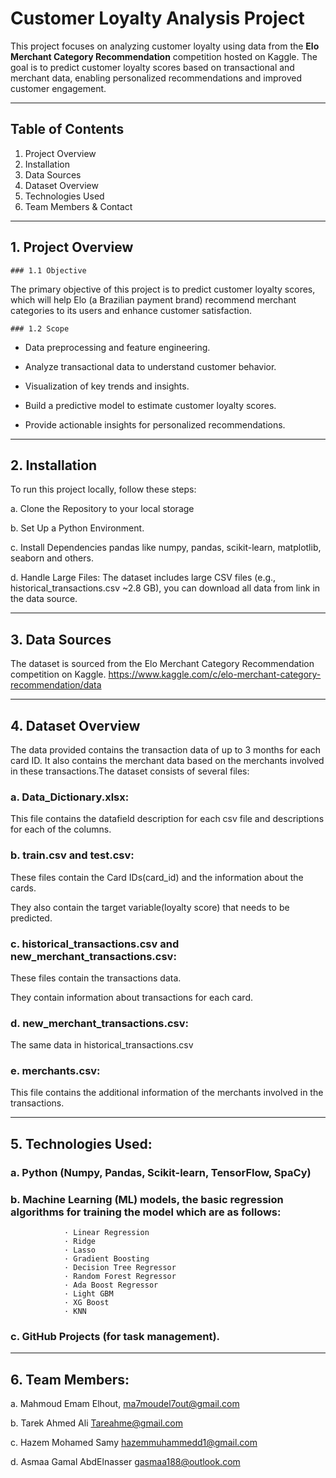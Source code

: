 # Customer Loyalty Analysis Project

This project focuses on analyzing customer loyalty using data from the **Elo Merchant Category Recommendation** competition hosted on Kaggle. The goal is to predict customer loyalty scores based on transactional and merchant data, enabling personalized recommendations and improved customer engagement.

---------------------------------------------------------------------------------------------------------------------------------------------------------------------------

## Table of Contents

1. Project Overview
2. Installation
3. Data Sources
4. Dataset Overview
5. Technologies Used
6. Team Members & Contact


------------------------------------------------------------------------------------------------------------------------------------------------------------

## 1. Project Overview

    ### 1.1 Objective

The primary objective of this project is to predict customer loyalty scores, which will help Elo (a Brazilian payment brand) recommend merchant categories to its users and enhance customer satisfaction.

    ### 1.2 Scope

- Data preprocessing and feature engineering.

- Analyze transactional data to understand customer behavior.

- Visualization of key trends and insights.

- Build a predictive model to estimate customer loyalty scores.

- Provide actionable insights for personalized recommendations.

---------------------------------------------------------------------------------------------------------------------------------------------------

## 2. Installation

To run this project locally, follow these steps:

   a. Clone the Repository to your local storage

   b. Set Up a Python Environment.

   c. Install Dependencies pandas like numpy, pandas, scikit-learn, matplotlib, seaborn and others.

   d. Handle Large Files: The dataset includes large CSV files (e.g., historical_transactions.csv ~2.8 GB), you can download all data from link in the data source.


---------------------------------------------------------------------------------------------------------------------------------------------------------   

## 3. Data Sources

The dataset is sourced from the Elo Merchant Category Recommendation competition on Kaggle.  https://www.kaggle.com/c/elo-merchant-category-recommendation/data

---------------------------------------------------------------------------------------------------------------------------------------------------------   

## 4. Dataset Overview

The data provided contains the transaction data of up to 3 months for each card ID. It also contains the merchant data based on the merchants involved in these transactions.The dataset consists of several files:

   ### a. Data_Dictionary.xlsx:

This file contains the datafield description for each csv file and descriptions for each of the columns.

   ### b. train.csv and test.csv:

These files contain the Card IDs(card_id) and the information about the cards.

They also contain the target variable(loyalty score) that needs to be predicted. 

   ### c. historical_transactions.csv and new_merchant_transactions.csv:
 
These files contain the transactions data. 

They contain information about transactions for each card. 


   ### d. new_merchant_transactions.csv:

The same data in historical_transactions.csv

   ### e. merchants.csv:  

This file contains the additional information of the merchants involved in the transactions.


---------------------------------------------------------------------------------------------------------------------------------------------------------   

## 5. Technologies Used:

   ### a. Python (Numpy, Pandas, Scikit-learn, TensorFlow, SpaCy)

   ### b. Machine Learning (ML) models, the basic regression algorithms for training the model which are as follows:
                · Linear Regression
                · Ridge
                · Lasso
                · Gradient Boosting
                · Decision Tree Regressor
                · Random Forest Regressor
                · Ada Boost Regressor
                · Light GBM
                · XG Boost
                · KNN

   ### c. GitHub Projects (for task management).

---------------------------------------------------------------------------------------------------------------------------------------------------------   

## 6. Team Members:

   a. Mahmoud Emam Elhout,         ma7moudel7out@gmail.com 

   b. Tarek Ahmed Ali              Tareahme@gmail.com 

   c. Hazem Mohamed Samy           hazemmuhammedd1@gmail.com

   d. Asmaa Gamal AbdElnasser      gasmaa188@outlook.com
